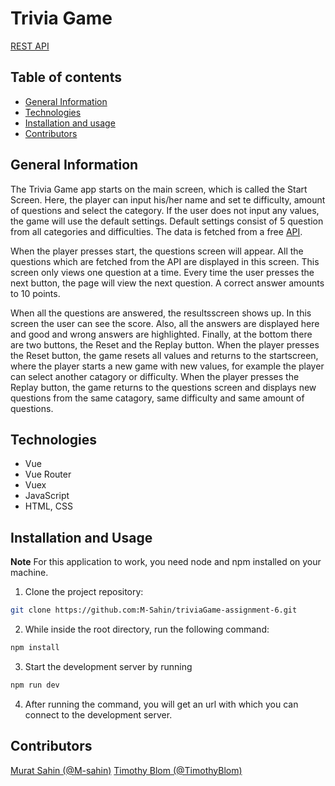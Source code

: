 # Trivia Game 

[REST API](https://murattimothytriviagame.herokuapp.com/trivia)

## Table of contents

- [General Information](#general-information)
- [Technologies](#technologies)
- [Installation and usage](#installation-and-usage)
- [Contributors](#contributors)

## General Information
The Trivia Game app starts on the main screen, which is called the Start Screen. Here, the player can input his/her name and set te difficulty, amount of questions and select the category. If the user does not input any values, the game will use the default settings. Default settings consist of 5 question from all categories and difficulties. The data is fetched from a free [API](https://opentdb.com/api_config.php).

When the player presses start, the questions screen will appear. All the questions which are fetched from the API are displayed in this screen. This screen only views one question at a time. Every time the user presses the next button, the page will view the next question. A correct answer amounts to 10 points.

When all the questions are answered, the resultsscreen shows up. In this screen the user can see the score. Also, all the answers are displayed here and good and wrong answers are highlighted. Finally, at the bottom there are two buttons, the Reset and the Replay button. When the player presses the Reset button, the game resets all values and returns to the startscreen, where the player starts a new game with new values, for example the player can select another catagory or difficulty. When the player presses the Replay button, the game returns to the questions screen and displays new questions from the same catagory, same difficulty and same amount of questions.

## Technologies
- Vue
- Vue Router
- Vuex
- JavaScript
- HTML, CSS

## Installation and Usage

**Note** For this application to work, you need node and npm installed on your machine.

1) Clone the project repository:
```sh
git clone https://github.com:M-Sahin/triviaGame-assignment-6.git
```

2) While inside the root directory, run the following command:
```sh
npm install
```

3) Start the development server by running
```sh
npm run dev
```
4) After running the command, you will get an url with which you can connect to the development server.

## Contributors
[Murat Sahin (@M-sahin)](https://github.com/M-sahin)
[Timothy Blom (@TimothyBlom)](https://github.com/TimothyBlom)

